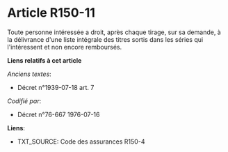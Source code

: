# Article R150-11

Toute personne intéressée a droit, après chaque tirage, sur sa demande, à la délivrance d'une liste intégrale des titres
sortis dans les séries qui l'intéressent et non encore remboursés.

**Liens relatifs à cet article**

_Anciens textes_:

  - Décret n°1939-07-18 art. 7

_Codifié par_:

  - Décret n°76-667 1976-07-16

**Liens**:

  - TXT_SOURCE: Code des assurances R150-4
